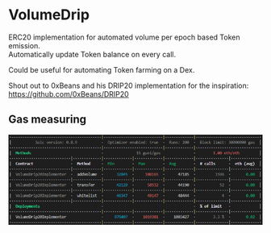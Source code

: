 # VolumeDrip  
  
ERC20 implementation for automated volume per epoch based Token emission.  
Automatically update Token balance on every call.
  
Could be useful for automating Token farming on a Dex.
  
Shout out to 0xBeans and his DRIP20 implementation for the inspiration:  
https://github.com/0xBeans/DRIP20
  
## Gas measuring  
  
![Gas](images/gas.png)  